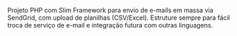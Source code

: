 <!-- Use this file to provide workspace-specific custom instructions to Copilot. For mais detalhes, visite https://code.visualstudio.com/docs/copilot/copilot-customization#_use-a-githubcopilotinstructionsmd-file -->

Projeto PHP com Slim Framework para envio de e-mails em massa via SendGrid, com upload de planilhas (CSV/Excel). Estruture sempre para fácil troca de serviço de e-mail e integração futura com outras linguagens.
